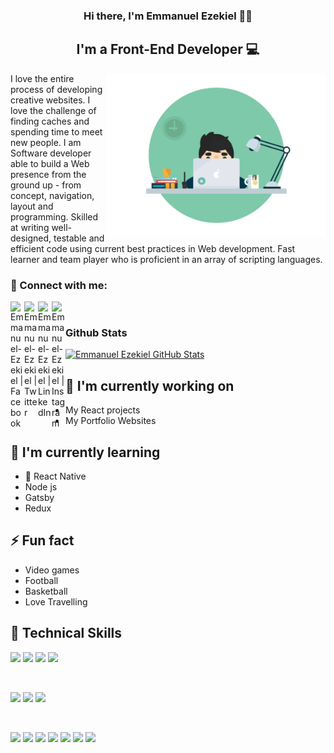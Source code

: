 
<h3 align="center">
Hi there, I'm Emmanuel Ezekiel 👨‍💻
</h3>

<h2 align="center">
I'm a Front-End Developer 💻 
</h2> 

<img src="https://github.com/nirala69/nirala69/blob/master/70804f7e25b11f29db904f2fa7b4cd9d.gif" width="350" align='right'>

I love the entire process of developing creative websites. I love the challenge of finding caches and spending time to meet new people. I am Software developer able to build a Web presence from the ground up - from concept, navigation, layout and programming. Skilled at writing well-designed, testable and efficient code using current best practices in Web development. Fast learner and team player who is proficient in an array of scripting languages.

### 🤝 Connect with me:


<a href="https://facebook.com/emamex"><img align="left" alt="Emmanuel-Ezekiel | Facebook" width="22px" src="https://cdn.jsdelivr.net/npm/simple-icons@v3/icons/facebook.svg" /></a>
<a href="https://twitter.com/emagency95"><img align="left" alt="Emmanuel-Ezekiel  | Twitter" width="22px" src="https://cdn.jsdelivr.net/npm/simple-icons@v3/icons/twitter.svg" /></a>
<a href="https://www.linkedin.com/in/Emmanuel-Ezekiel/"><img align="left" alt="Emmanuel-Ezekiel  | LinkedIn" width="22px" src="https://cdn.jsdelivr.net/npm/simple-icons@v3/icons/linkedin.svg" /></a>
<a href="https://instagram.com/rungee.codes"><img align="left" alt="Emmanuel-Ezekiel  | Instagram" width="22px" src="https://cdn.jsdelivr.net/npm/simple-icons@v3/icons/instagram.svg" /></a>

</br>

### Github Stats

[![Emmanuel Ezekiel GitHub Stats](https://github-readme-stats.vercel.app/api?username=Emmanuel-Ezekiel&show_icons=true&count_private=true)](https://github.com/Emmanuel-Ezekiel)

## 🔭 I'm currently working on

- My React projects
- My Portfolio Websites

## 🌱 I'm currently learning

- 📱 React Native
- Node js
- Gatsby
- Redux

## ⚡ Fun fact

- Video games
- Football
- Basketball
- Love Travelling

## 💼 Technical Skills

![](https://img.shields.io/badge/Code-React-informational?style=flat&logo=react&color=61DAFB)
![](https://img.shields.io/badge/Code-Redux-informational?style=flat&logo=Redux&color=764ABC)
![](https://img.shields.io/badge/Code-JavaScript-informational?style=flat&logo=JavaScript&color=F7DF1E)
![](https://img.shields.io/badge/Code-HTML5-informational?style=flat&logo=HTML5&color=E34F26)

</br>

![](https://img.shields.io/badge/Style-Bootstrap-informational?style=flat&logo=Bootstrap&color=7952B3)
![](https://img.shields.io/badge/Style-CSS3-informational?style=flat&logo=CSS3&color=1572B6)
![](https://img.shields.io/badge/Style-SASS-informational?style=flat&logo=SASS&Color=white)


</br>

![](https://img.shields.io/badge/Tools-Figma-informational?style=flat&logo=Figma&color=F24E1E)
![](https://img.shields.io/badge/Tools-NPM-informational?style=flat&logo=NPM&color=CB3837)
![](https://img.shields.io/badge/Tools-Netlify-informational?style=flat&logo=netlify&color=00C7B7)
![](https://img.shields.io/badge/Tools-Git-informational?style=flat&logo=Git&color=F05032)
![](https://img.shields.io/badge/Tools-GitHub-informational?style=flat&logo=GitHub&color=181717)
![](https://img.shields.io/badge/yarn-%232C8EBB.svg?style=for-the-badge&logo=yarn&logoColor=white)
![](https://img.shields.io/badge/Visual%20Studio-5C2D91.svg?style=for-the-badge&logo=visual-studio&logoColor=white)

